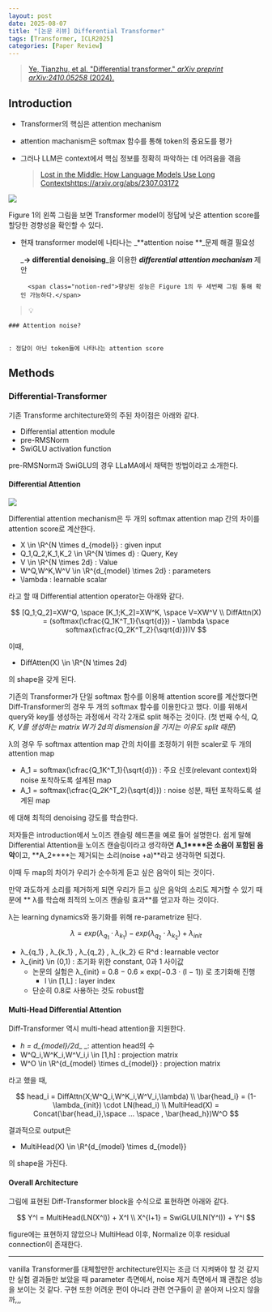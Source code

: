 ```yaml
---
layout: post
date: 2025-08-07
title: "[논문 리뷰] Differential Transformer"
tags: [Transformer, ICLR2025]
categories: [Paper Review]
---
```


> [Ye, Tianzhu, et al. "Differential transformer." ](https://arxiv.org/abs/2410.05258)[_arXiv preprint arXiv:2410.05258_](https://arxiv.org/abs/2410.05258)[ (2024).](https://arxiv.org/abs/2410.05258)



## Introduction

- Transformer의 핵심은 attention mechanism
- attention machanism은 softmax 함수를 통해 token의 중요도를 평가
- 그러나 LLM은 context에서 핵심 정보를 정확히 파악하는 데 어려움을 겪음

	> [Lost in the Middle: How Language Models Use Long Contextshttps://arxiv.org/abs/2307.03172](https://arxiv.org/abs/2307.03172)


![](https://prod-files-secure.s3.us-west-2.amazonaws.com/542b861c-36a8-4051-84e5-8804b6728dba/9083ea56-691a-4752-ae26-47f403431ac8/image.png?X-Amz-Algorithm=AWS4-HMAC-SHA256&X-Amz-Content-Sha256=UNSIGNED-PAYLOAD&X-Amz-Credential=ASIAZI2LB466ZZYVTQ4E%2F20250912%2Fus-west-2%2Fs3%2Faws4_request&X-Amz-Date=20250912T131646Z&X-Amz-Expires=3600&X-Amz-Security-Token=IQoJb3JpZ2luX2VjELX%2F%2F%2F%2F%2F%2F%2F%2F%2F%2FwEaCXVzLXdlc3QtMiJHMEUCIEZq%2B6npZexvw0Tngbf7vjmSKRYpWBg3Ok2moJlAByXYAiEA62ij1OZCmo3qLPhJHH0JJ1mKYWqxJxkm0KVx7HxHDHwq%2FwMILhAAGgw2Mzc0MjMxODM4MDUiDF78CC6Dx8yU2qBc%2FyrcA5v8lGPF1MlHIC%2FVNZmfqMHFF8Xwm9Wbl8gfxivJz2fY8q6CrACOBHPsieRgKavawGBcGbAEh1Rp1yI5Zj8j%2Fci7gF8xoslwQR3%2Fa0ivPMe%2FxMumZDr41Jt%2FGMDd1TKihtxuV8xr%2FUfk7YUKJs4RMhIjLaz3vxfNaxOOPKEfyePc%2FeexCsDae3jwpR7rVIlO1cogzEUnZHwUSdyIkkMQyfd7BpxDdgtA7SyGD1uhD4WNbyFlvqDxW7ydsz2p%2BHs24fUPwMkRwa5t8QchzrfLrz1pD5lp6rrL863odSKHAUrf%2BTch8tcenOZZTgy4OOQCFNYykyD1wmBzbbjE3uZ3ES2z2Gfi0ufqFAWbDC6%2BRvhQDw6vjjwQfld10QVB5VPRETKfNVJeyBwxamxzXvFin7EzISoqjwiCa0XQL8CnC2QjXNjVwnmncvDYRTzvDSrICt8ZJPy4x0dVZ2PUt39CT27SFfxUZd4zu7YMSghz87KeX9%2B2NlhBh9Nk76hC5HaX777aFNrxEuSqyYcg%2FHbthqd62TTFiaHn7Yj5XYjTniqggQ%2ByU8HmgOUFUoTX60MTcVO3jGuD60hs%2FOrV3z1MiVp3EVx%2BD2IlRRUuYynfEg5xJat8D6iYyu0fFzxiMMmikMYGOqUBLp1E7wmUN9vHEb6FgGWZPPz2cdayakyfQWWR1SCjJbe6DrlfehBbWZe7r0EGvltMMbp7DA3I5Qc3N3gFJ%2Fv%2Bx2SdE%2FP2g%2F6Sx6%2F8bslN5bK6b2gg6Tnhx3W6WwSvJglO6lZ9Gujs8%2B3ZPG40icagL9tIU1Sl%2BEzRY1m918riVm7wfz3QG%2BkHWjkaTvpZ0zuL4NIqoIHxYq5j3YArY%2FdYIIUXosUk&X-Amz-Signature=9ed1dc8b23277f14fb0f291346f6a0508ad373007ba51cf365c1cfe82b6419c7&X-Amz-SignedHeaders=host&x-amz-checksum-mode=ENABLED&x-id=GetObject)


Figure 1의 왼쪽 그림을 보면 Transformer model이 정답에 낮은 attention score를 할당한 경향성을 확인할 수 있다.

- 현재 transformer model에 나타나는 _**attention noise **_문제 해결 필요성

	_**→ differential denoising**_을 이용한 _**differential attention mechanism**_ 제안


		<span class="notion-red">향상된 성능은 Figure 1의 두 세번째 그림 통해 확인 가능하다.</span>


> 💡 


	### Attention noise?


	: 정답이 아닌 token들에 나타나는 attention score



## Methods



### Differential-Transformer


기존 Transforme architecture와의 주된 차이점은 아래와 같다.

- Differential attention module
- pre-RMSNorm
- SwiGLU activation function

pre-RMSNorm과 SwiGLU의 경우 LLaMA에서 채택한 방법이라고 소개한다.



#### Differential Attention


![](https://prod-files-secure.s3.us-west-2.amazonaws.com/542b861c-36a8-4051-84e5-8804b6728dba/116d70b2-1963-4810-9167-f4c7d8a06e8f/image.png?X-Amz-Algorithm=AWS4-HMAC-SHA256&X-Amz-Content-Sha256=UNSIGNED-PAYLOAD&X-Amz-Credential=ASIAZI2LB466ZZYVTQ4E%2F20250912%2Fus-west-2%2Fs3%2Faws4_request&X-Amz-Date=20250912T131646Z&X-Amz-Expires=3600&X-Amz-Security-Token=IQoJb3JpZ2luX2VjELX%2F%2F%2F%2F%2F%2F%2F%2F%2F%2FwEaCXVzLXdlc3QtMiJHMEUCIEZq%2B6npZexvw0Tngbf7vjmSKRYpWBg3Ok2moJlAByXYAiEA62ij1OZCmo3qLPhJHH0JJ1mKYWqxJxkm0KVx7HxHDHwq%2FwMILhAAGgw2Mzc0MjMxODM4MDUiDF78CC6Dx8yU2qBc%2FyrcA5v8lGPF1MlHIC%2FVNZmfqMHFF8Xwm9Wbl8gfxivJz2fY8q6CrACOBHPsieRgKavawGBcGbAEh1Rp1yI5Zj8j%2Fci7gF8xoslwQR3%2Fa0ivPMe%2FxMumZDr41Jt%2FGMDd1TKihtxuV8xr%2FUfk7YUKJs4RMhIjLaz3vxfNaxOOPKEfyePc%2FeexCsDae3jwpR7rVIlO1cogzEUnZHwUSdyIkkMQyfd7BpxDdgtA7SyGD1uhD4WNbyFlvqDxW7ydsz2p%2BHs24fUPwMkRwa5t8QchzrfLrz1pD5lp6rrL863odSKHAUrf%2BTch8tcenOZZTgy4OOQCFNYykyD1wmBzbbjE3uZ3ES2z2Gfi0ufqFAWbDC6%2BRvhQDw6vjjwQfld10QVB5VPRETKfNVJeyBwxamxzXvFin7EzISoqjwiCa0XQL8CnC2QjXNjVwnmncvDYRTzvDSrICt8ZJPy4x0dVZ2PUt39CT27SFfxUZd4zu7YMSghz87KeX9%2B2NlhBh9Nk76hC5HaX777aFNrxEuSqyYcg%2FHbthqd62TTFiaHn7Yj5XYjTniqggQ%2ByU8HmgOUFUoTX60MTcVO3jGuD60hs%2FOrV3z1MiVp3EVx%2BD2IlRRUuYynfEg5xJat8D6iYyu0fFzxiMMmikMYGOqUBLp1E7wmUN9vHEb6FgGWZPPz2cdayakyfQWWR1SCjJbe6DrlfehBbWZe7r0EGvltMMbp7DA3I5Qc3N3gFJ%2Fv%2Bx2SdE%2FP2g%2F6Sx6%2F8bslN5bK6b2gg6Tnhx3W6WwSvJglO6lZ9Gujs8%2B3ZPG40icagL9tIU1Sl%2BEzRY1m918riVm7wfz3QG%2BkHWjkaTvpZ0zuL4NIqoIHxYq5j3YArY%2FdYIIUXosUk&X-Amz-Signature=f09884225a4f33e0959d8ed21766042bb8efec9d953ee215469a47c1557ad861&X-Amz-SignedHeaders=host&x-amz-checksum-mode=ENABLED&x-id=GetObject)


Differential attention mechanism은 두 개의 softmax attention map 간의 차이를 attention score로 계산한다.

- X \in \R^{N \times d\_{model}} : given input
- Q\_1,Q\_2,K\_1,K\_2 \in \R^{N \times d} : Query, Key
- V \in \R^{N \times 2d} : Value
- W^Q,W^K,W^V \in \R^{d\_{model} \times 2d} : parameters
- \lambda : learnable scalar

라고 할 때 Differential attention operator는 아래와 같다.


$$
[Q_1;Q_2]=XW^Q, \space [K_1;K_2]=XW^K, \space V=XW^V \\
DiffAttn(X) = (softmax(\cfrac{Q_1K^T_1}{\sqrt{d}}) - \lambda \space softmax(\cfrac{Q_2K^T_2}{\sqrt{d}}))V
$$


이때,

- DiffAtten(X) \in \R^{N \times 2d}

의 shape을 갖게 된다.


기존의 Transformer가 단일 softmax 함수를 이용해 attention score를 계산했다면 Diff-Transformer의 경우 두 개의 softmax 함수를 이용한다고 했다. 이를 위해서 query와 key를 생성하는 과정에서 각각 2개로 split 해주는 것이다. <span class="notion-red">(첫 번째 수식, </span><span class="notion-red">_Q, K, V를 생성하는 matrix W가 2d의 dismension을 가지는 이유도 split 때문_</span><span class="notion-red">)</span>


 λ의 경우 두 softmax attention map 간의 차이를 조정하기 위한 scaler로 두 개의 attention map

- A\_1 = softmax(\cfrac{Q\_1K^T\_1}{\sqrt{d}}) : 주요 신호(relevant context)와 noise 포착하도록 설계된 map
- A\_1 = softmax(\cfrac{Q\_2K^T\_2}{\sqrt{d}}) : noise 성분, 패턴 포착하도록 설계된 map 

에 대해 최적의 denoising 강도를 학습한다.


저자들은 introduction에서 노이즈 캔슬링 헤드폰을 예로 들어 설명한다. 쉽게 말해 Differential Attention을 노이즈 캔슬링이라고 생각하면 **A\_1****은 소음이 포함된 음악**이고, **A\_2****는 제거되는 소리(noise +a)**라고 생각하면 되겠다. 


이때 두 map의 차이가 우리가 순수하게 듣고 싶은 음악이 되는 것이다. 


만약 과도하게 소리를 제거하게 되면 우리가 듣고 싶은 음악의 소리도 제거할 수 있기 때문에 ** λ를 학습해 최적의 노이즈 캔슬링 효과**를 얻고자 하는 것이다.


λ는 learning dynamics와 동기화를 위해 re-parametrize 된다.


$$
\lambda = exp(\lambda_{q_1} \cdot \lambda_{k_1}) - exp(\lambda_{q_2} \cdot \lambda_{k_2}) + \lambda_{init}
$$

- λ\_{q\_1} , λ\_{k\_1} , λ\_{q\_2} , λ\_{k\_2} ∈ R^d : learnable vector
- λ\_{init} \in (0,1) : 초기화 위한 constant, 0과 1 사이값
	- 논문의 실험은 λ\_{init} = 0.8 − 0.6 × exp(−0.3 · (l − 1)) 로 초기화해 진행
		- l \in [1,L] : layer index
	- 단순히 0.8로 사용하는 것도 robust함


#### **Multi-Head Differential Attention**


Diff-Transformer 역시 multi-head attention을 지원한다.

- _h = d\_{model}/2d__ _: attention head의 수
- W^Q\_i,W^K\_i,W^V\_i,i \in [1,h] : projection matrix
- W^O \in \R^{d\_{model} \times d\_{model}} : projection matrix

라고 했을 때,


$$
head_i = DiffAttn(X;W^Q_i,W^K_i,W^V_i,\lambda) \\
\bar{head_i} = (1-\lambda_{init}) \cdot LN(head_i) \\
MultiHead(X) = Concat(\bar{head_i},\space ... \space , \bar{head_h})W^O
$$


결과적으로 output은

- MultiHead(X) \in \R^{d\_{model} \times d\_{model}}

의 shape을 가진다.



#### Overall Architecture


그림에 표현된 Diff-Transformer block을 수식으로 표현하면 아래와 같다.


$$
Y^l = MultiHead(LN(X^l)) + X^l \\
X^{l+1} = SwiGLU(LN(Y^l)) + Y^l
$$


figure에는 표현하지 않았으나 MultiHead 이후, Normalize 이후 residual connection이 존재한다.


---


vanilla Transformer를 대체할만한 architecture인지는 조금 더 지켜봐야 할 것 같지만 실험 결과들만 보았을 때 parameter 측면에서, noise 제거 측면에서 꽤 괜찮은 성능을 보이는 것 같다. 구현 또한 어려운 편이 아니라 관련 연구들이 곧 쏟아져 나오지 않을까,,,

